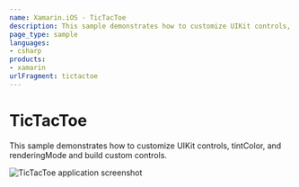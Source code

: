 ```yaml
---
name: Xamarin.iOS - TicTacToe
description: This sample demonstrates how to customize UIKit controls, tintColor, and renderingMode and build custom controls.
page_type: sample
languages:
- csharp
products:
- xamarin
urlFragment: tictactoe
---
```

# TicTacToe

This sample demonstrates how to customize UIKit controls, tintColor, and renderingMode and build custom controls.

![TicTacToe application screenshot](Screenshots/01.png "TicTacToe application screenshot")
